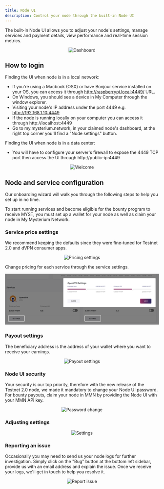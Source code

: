```yaml
---
title: Node UI
description: Control your node through the built-in Node UI
---
```


The built-in Node UI allows you to adjust your node's settings, manage services and payment details, view performance and real-time session metrics.

<div style="text-align:center">
  <img src="../../images/node-ui/node-ui-dashboard.png" alt="Dashboard" class="screenshot">
</div>

## How to login

Finding the UI when node is in a local network:
- If you're using a Macbook (OSX) or have Bonjour service installed on your OS, you can access it through http://raspberrypi.local:4449/ URL.
- On Windows, you should see a device in My Computer through the window explorer.
- Visiting your node's IP address under the port 4449 e.g. http://192.168.1.10:4449
- If the node is running locally on your computer you can access it through http://localhost:4449
- Go to my.mysterium.network, in your claimed node's dashboard, at the right top corner you'll find a "Node settings" button.

Finding the UI when node is in a data center:
- You will have to configure your server's firewall to expose the 4449 TCP port then access the UI through http://public-ip:4449

<div style="text-align:center">
  <img src="../../images/node-ui/welcome.png" alt="Welcome" class="screenshot">
</div>

## Node and service configuration

Our onboarding wizard will walk you through the following steps to help you set up in no time.

To start running services and become eligible for the bounty program to receive MYST, you must set up a wallet for your node as well as claim your node in My Mysterium Network.

### Service price settings

We recommend keeping the defaults since they were fine-tuned for Testnet 2.0 and dVPN consumer apps. 

<div style="text-align:center">
  <img src="../../images/node-ui/pricing.png" alt="Pricing settings" class="screenshot" />
</div>

Change pricing for each service through the service settings.

<div style="text-align:center">
  <img src="../../images/node-ui/vpn-pricing.png" alt="Pricing settings" class="screenshot" />
</div>

### Payout settings

The beneficiary address is the address of your wallet where you want to receive your earnings.

<div style="text-align:center">
  <img src="../../images/node-ui/payout.png" alt="Payout settings" class="screenshot" />
</div>

### Node UI security

Your security is our top priority, therefore with the new release of the Testnet 2.0 node, we made it mandatory to change your Node UI password.
For bounty payouts, claim your node in MMN by providing the Node UI with your MMN API key.

<div style="text-align:center">
  <img src="../../images/node-ui/password.png" alt="Password change" class="screenshot" />
</div>


### Adjusting settings

<div style="text-align:center">
  <img src="../../images/node-ui/settings.png" alt="Settings" class="screenshot">
</div>

### Reporting an issue

Occasionally you may need to send us your node logs for further investigation.
Simply click on the "Bug" button at the bottom left sidebar, provide us with an email address and explain the issue. Once we receive your logs, we'll get in touch to help you resolve it.

<div style="text-align:center">
  <img src="../../images/node-ui/issue-report.png" alt="Report issue" class="screenshot" />
</div>
